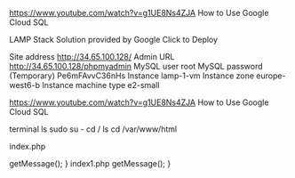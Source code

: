 
https://www.youtube.com/watch?v=g1UE8Ns4ZJA
How to Use Google Cloud SQL


LAMP Stack
Solution provided by Google Click to Deploy

Site address
http://34.65.100.128/ 
Admin URL
http://34.65.100.128/phpmyadmin 
MySQL user
root
MySQL password (Temporary)
Pe6mFAvvC36nHs
Instance
lamp-1-vm
Instance zone
europe-west6-b
Instance machine type
e2-small

https://www.youtube.com/watch?v=g1UE8Ns4ZJA
How to Use Google Cloud SQL


terminal
ls
sudo su -
cd /
ls
cd /var/www/html

index.php
<?php
$host = 'localhost';
$db = 'mysql';
$user = 'root';
$password = 'Pe6mFAvvC36nHs';
$dsn = "mysql:host=$host;dbname=$db;charset=UTF8";

try {
	$pdo = new PDO($dsn, $user, $password);

	if ($pdo) {
		echo "Connected to the $db database successfully!";
	}
} catch (PDOException $e) {
	echo $e->getMessage();
}

index1.php

<?php
$host = '10.25.144.4';
$db = 'owner-pet';
$user = 'owner-pet';
$password = 'Password123!';
$dsn = "mysql:host=$host;dbname=$db;charset=UTF8";

try {
	$pdo = new PDO($dsn, $user, $password);

	if ($pdo) {
		echo "Connected to the $db database successfully!";
	}
} catch (PDOException $e) {
	echo $e->getMessage();
}
